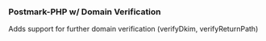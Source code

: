 ### Postmark-PHP w/ Domain Verification

Adds support for further domain verification (verifyDkim, verifyReturnPath)
